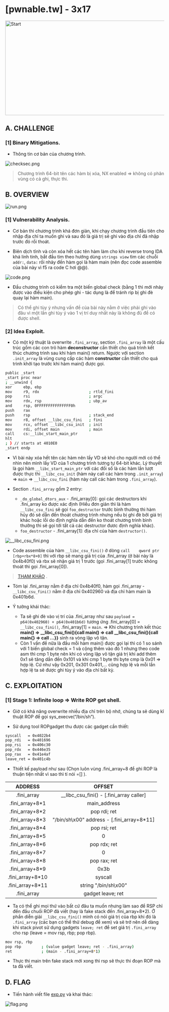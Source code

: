 # [pwnable.tw] - 3x17

<img src="./images/3x17.png" alt="Start" width="550" height="300">

## A. CHALLENGE 

### [1] Binary Mitigations. 

- Thông tin cơ bản của chương trình.

![checksec.png](./images/checksec.png)

>Chương trình 64-bit tên các hàm bị xóa, NX enabled => không có phân vùng có cả ghi, thực thi.

## B. OVERVIEW

![run.png](./images/run.png)

### [1] Vulnerability Analysis.

- Cơ bản thì chương trình khá đơn giản, khi chạy chương trình đầu tiên cho nhập địa chỉ ta muốn ghi và sau đó là giá trị sẽ ghi vào địa chỉ đã nhập trước đó rồi thoát.

- Biên dịch tĩnh và còn xóa hết các tên hàm làm cho khi reverse trong IDA khá linh tinh, bắt đầu tìm theo hướng dùng `strings view` tìm các chuỗi `addr:`, `data:` rồi nhảy đến hàm gọi là hàm main (nên đọc code assemble của bài này vì f5 ra code C hơi @@).

![code.png](./images/code.png)

- Đầu chương trình có kiểm tra một biến global check (bằng 1 thì mới nhảy được vào điều kiện cho phép ghi - tác dụng là để tránh rip bị ghi đè quay lại hàm main).

> Có thể ghi tùy ý nhưng vấn đề của bài này nằm ở việc phải ghi vào đâu vì một lần ghi tùy ý vào 1 vị trí duy nhất này là không đủ để có được shell.

### [2] Idea Exploit.

- Có một kỹ thuật là overwrite `.fini_array`, section `.fini_array` là một cấu trúc gồm các con trỏ hàm __deconstructor__ cần thiết cho quá trình kết thúc chương trình sau khi hàm main() return. Ngược với section `.init_array` là vùng cung cấp các hàm __constructor__ cần thiết cho quá trình khởi tạo trước khi hàm main() được gọi.

```bash
public _start
_start proc near
; __unwind {
xor     ebp, ebp
mov     r9, rdx                      ; rtld_fini
pop     rsi                          ; argc
mov     rdx, rsp                     ; ubp_av
and     rsp, 0FFFFFFFFFFFFFFF0h
push    rax
push    rsp                          ; stack_end
mov     r8, offset __libc_csu_fini   ; fini
mov     rcx, offset __libc_csu_init  ; init
mov     rdi, offset main             ; main
call    cs:__libc_start_main_ptr
hlt                                  
; } // starts at 4010E0
_start endp
```

- Vì bài này xóa hết tên các hàm nên lấy VD sẽ khó cho người mới có thể nhìn nên mình lấy VD của 1 chương trình tương tự 64-bit khác. Lý thuyết là gọi hàm `__libc_start_main_ptr` với các đối số  là các hàm lần lượt được thực thi `__libc_csu_init` (hàm này call các hàm trong `.init_array`) => `main` => `__libc_csu_fini` (hàm này call các hàm trong `.fini_array`).

- Section `.fini_array` gồm 2 entry:
    * `_do_global_dtors_aux` - .fini_array[0]: gọi các destructors khi .fini_array ko được xác định (Hiểu đơn giản thì là hàm `__libc_csu_fini` sẽ gọi `foo_destructor` trước bình thường thì hàm hủy đó sẽ dẫn đến thoát chương trình nhưng nếu bị ghi đè bởi giá trị khác hoặc lỗi do định nghĩa dẫn đến ko thoát chương trình bình thưởng thì sẽ gọi tới tất cả các destructor đươc định nghĩa khác).
    * `foo_destructor` - .fini_array[1]: địa chỉ của hàm `destructor()`.

![__libc_csu_fini.png](./images/__libc_csu_fini.png)

- Code assemble của hàm `__libc_csu_fini()` ở dòng `call    qword ptr [rbp+rbx*8+0]` thì với rbp sẽ mang giá trị của .fini_array (ở bài này là 0x4b40f0) và rbx sẽ nhận giá trị 1 trước (gọi .fini_array[1] trước không thoát thì gọi .fini_array[0]).

>[THAM KHẢO](https://blog.k3170makan.com/2018/10/introduction-to-elf-format-part-v.html) .

- Tóm lại .fini_array nằm ở địa chỉ 0x4b40f0, hàm gọi .fini_array - `__libc_csu_fini()` nằm ở địa chỉ 0x402960 và địa chỉ hàm main là 0x401b6d.

- Ý tưởng khái thác:
    * Ta sẽ ghi đè vào vị trí của .fini_array như sau `payload = p64(0x402960) + p64(0x401b6d)` tương ứng .fini_array[0] = `__libc_csu_fini()`, .fini_array[1] = `main`.
    => Khi chương trình kết thúc **main() =>  __libc_csu_fini(){call main() => call __libc_csu_fini(){call main{} => call ...}}** sinh ra vòng lặp vô tận.
    * Còn 1 vấn đề nữa là đầu mỗi hàm main() được gọi lại thì có 1 so sánh với 1 biến global check = 1 và cộng thêm vào đó 1 nhưng theo code asm thì cmp 1 byte nên khi có vòng lặp vô tận giá trị khi add thêm 0x1 sẽ tăng dần đến 0x101 và khi cmp 1 byte thì byte cmp là 0x01 => hợp lệ. Cứ như vậy 0x201, 0x301 0x401,... cũng hợp lệ và mỗi lần hợp lệ ta sẽ được ghi tùy ý vào địa chỉ bất kỳ.       


## C. EXPLOITATION

### [1] Stage 1: Infinite loop => Write ROP get shell.

- Giờ có khả năng overwrite nhiều địa chỉ trên bộ nhớ, chúng ta sẽ dùng kĩ thuật ROP để gọi sys_execve(“/bin/sh”).

- Sử dụng tool ROPgadget thu được các gadget cần thiết:

```bash
syscall   = 0x4022b4
pop_rdi   = 0x401696
pop_rsi   = 0x406c30
pop_rdx   = 0x446e35
pop_rax   = 0x41e4af
leave_ret = 0x401c4b
```

- Thiết kế payload như sau (Chọn luôn vùng .fini_array+8 để ghi ROP là thuận tiện nhất vì sao thì tí nói =[] ).

|    ADDRESS           |                 OFFSET                        |
| :-------------:      | :-------------------------------------------: | 
|.fini_array           | __libc_csu_fini() - [.fini_array caller]      |   
|.fini_array+8*1       | main_adđress                                  | 
|.fini_array+8*2       | pop rdi; ret                                  | 
|.fini_array+8*3       | "/bin/sh\x00" address - [.fini_array+8*11]    |
|.fini_array+8*4       | pop rsi; ret                                  |
|.fini_array+8*5       | 0                                             | 
|.fini_array+8*6       | pop rdx; ret                                  | 
|.fini_array+8*7       | 0                                             |
|.fini_array+8*8       | pop rax; ret                                  |
|.fini_array+8*9       | 0x3b                                          | 
|.fini_array+8*10      | syscall                                       |  
|.fini_array+8*11      | string "/bin/sh\x00"                          |  
|.fini_array           | gadget leave; ret                             |

- Ta có thể ghi mọi thứ vào bất cứ đâu ta muốn nhưng làm sao để RSP chỉ đến đầu chuối ROP đã viết (hay là fake stack đến .fini_array+8*2). Ở phần diễn giải `__libc_csu_fini()` mình có nói giá trị của rbp khi đó là `.fini_array` (các bạn có thể thử debug để xem) và sẽ trở nên dễ dàng khi stack pivot sử dụng gadgets `leave; ret` để  set giá trị `.fini_array` cho rsp (leave = mov rsp, rbp; pop rbp).

```bash
mov rsp, rbp
pop rbp         ; (value gadget leave; ret - .fini_array)
ret             ; (main - .fini_array+8*1)
```

- Thực thi main trên fake stack mới xong thì rsp sẽ thực thi đoạn ROP mà ta đã viết.


## D. FLAG

- Tiến hành viết file [exp.py](./exp.py) và khai thác:

![flag.png](./images/flag.png)
